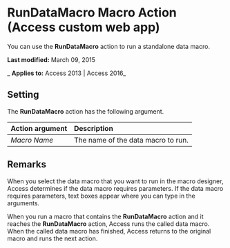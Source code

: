
# RunDataMacro Macro Action (Access custom web app)
You can use the  **RunDataMacro** action to run a standalone data macro.

 **Last modified:** March 09, 2015

 _ **Applies to:** Access 2013 | Access 2016_

## Setting

The  **RunDataMacro** action has the following argument.



|**Action argument**|**Description**|
|:-----|:-----|
| _Macro Name_|The name of the data macro to run.|

## Remarks

When you select the data macro that you want to run in the macro designer, Access determines if the data macro requires parameters. If the data macro requires parameters, text boxes appear where you can type in the arguments.

When you run a macro that contains the  **RunDataMacro** action and it reaches the **RunDataMacro** action, Access runs the called data macro. When the called data macro has finished, Access returns to the original macro and runs the next action.

